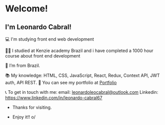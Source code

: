 # Welcome!

## I'm Leonardo Cabral!

:computer: I'm studying front end web development 

👨‍🎓 I studied at Kenzie academy Brazil and i have completed a 1000 hour course about front end development

:house_with_garden: I’m from Brazil.

:books: My knowledge: HTML, CSS, JavaScript, React, Redux, Context API, JWT auth, API REST.
🧐 You can see my portfolio at 
<a href="https://leonardo-portfolio.vercel.app/">Portfolio</a>

📞 To get in touch with me: 
    email: leonardoleocabral@outlook.com
    Linkedin: https://www.linkedin.com/in/leonardo-cabral67 


- Thanks for visiting.

- Enjoy it!! o/
